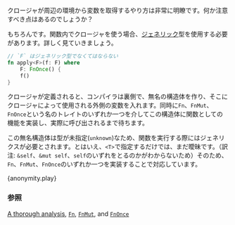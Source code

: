 <!-- Closures succinctly capture variables from enclosing scopes. Does this have
any consequences? It surely does. Observe how using a closure in a function
requires [generics], which is necessary because of how they are defined: -->
クロージャが周辺の環境から変数を取得するやり方は非常に明瞭です。何か注意すべき点はあるのでしょうか？

もちろんです。関数内でクロージャを使う場合、[ジェネリック]型を使用する必要があります。詳しく見ていきましょう。

```rust
// `F` はジェネリック型でなくてはならない
fn apply<F>(f: F) where
    F: FnOnce() {
    f()
}
```

<!-- When a closure is defined, the compiler implicitly creates a new
anonymous structure to store the captured variables inside, meanwhile
implementing the functionality via one of the `traits`: `Fn`, `FnMut`, or
`FnOnce` for this unknown type. This type is assigned to the variable which
is stored until calling. -->
クロージャが定義されると、コンパイラは裏側で、無名の構造体を作り、そこにクロージャによって使用される外側の変数を入れます。同時に`Fn`、`FnMut`、`FnOnce`という名のトレイトのいずれか一つを介してこの構造体に関数としての機能を実装し、実際に呼び出されるまで待ちます。


<!-- Since this new type is of unknown type, any usage in a function will require
generics. However, an unbounded type parameter `<T>` would still be ambiguous
and not be allowed. Thus, bounding by one of the `traits`: `Fn`, `FnMut`, or
`FnOnce` (which it implements) is sufficient to specify its type. -->
この無名構造体は型が未指定(`unknown`)なため、関数を実行する際にはジェネリクスが必要とされます。とはいえ、`<T>`で指定するだけでは、まだ曖昧です。（訳注: `&self`、`&mut self`、`self`のいずれをとるのかがわからないため）そのため、`Fn`、`FnMut`、`FnOnce`のいずれか一つを実装することで対応しています。


{anonymity.play}

<!--
### See also:
-->
### 参照

[A thorough analysis][thorough_analysis], [`Fn`][fn], [`FnMut`][fn_mut],
and [`FnOnce`][fn_once]

[ジェネリック]: ../../generics.html
[fn]: http://doc.rust-lang.org/std/ops/trait.Fn.html
[fn_mut]: http://doc.rust-lang.org/std/ops/trait.FnMut.html
[fn_once]: http://doc.rust-lang.org/std/ops/trait.FnOnce.html
[thorough_analysis]: http://huonw.github.io/blog/2015/05/finding-closure-in-rust/
